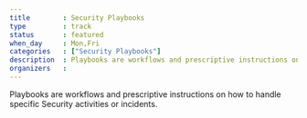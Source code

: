 ```yaml
---
title        : Security Playbooks
type         : track
status       : featured
when_day     : Mon,Fri
categories   : ["Security Playbooks"]
description  : Playbooks are workflows and prescriptive instructions on how to handle specific Security activities or incidents.
organizers   :
---
```


Playbooks are workflows and prescriptive instructions on how to handle specific Security activities or incidents.
